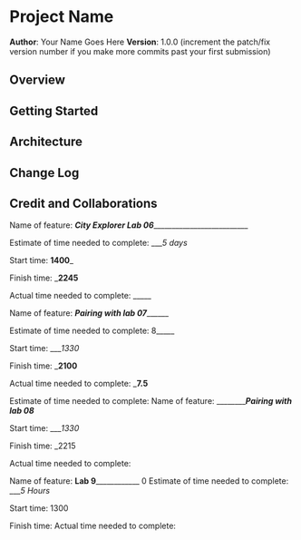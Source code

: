 # Project Name

**Author**: Your Name Goes Here
**Version**: 1.0.0 (increment the patch/fix version number if you make more commits past your first submission)

## Overview
<!-- Provide a high level overview of what this application is and why you are building it, beyond the fact that it's an assignment for this class. (i.e. What's your problem domain?) -->

## Getting Started
<!-- What are the steps that a user must take in order to build this app on their own machine and get it running? -->

## Architecture
<!-- Provide a detailed description of the application design. What technologies (languages, libraries, etc) you're using, and any other relevant design information. -->

## Change Log
<!-- Use this area to document the iterative changes made to your application as each feature is successfully implemented. Use time stamps. Here's an example:

01-01-2001 4:59pm - Application now has a fully-functional express server, with a GET route for the location resource. -->

## Credit and Collaborations
Name of feature: ___City Explorer Lab 06_____________________________

Estimate of time needed to complete: ____5 days_

Start time: __1400___

Finish time: ___2245__

Actual time needed to complete: _____



Name of feature: _____________Pairing with lab 07___________________

Estimate of time needed to complete: 8_____

Start time: ____1330_

Finish time: ___2100__

Actual time needed to complete: ___7.5__


Estimate of time needed to complete: Name of feature: _____________Pairing with lab 08_____

Start time: ____1330_

Finish time: _2215

Actual time needed to complete: 

Name of feature: __________Lab 9______________________
0
Estimate of time needed to complete: ____5 Hours_

Start time: 1300

Finish time: 
Actual time needed to complete:
